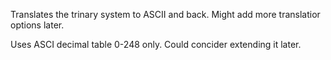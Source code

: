 Translates the trinary system to ASCII and back.
Might add more translatior options later.

Uses ASCI decimal table 0-248 only. Could concider extending it later.
